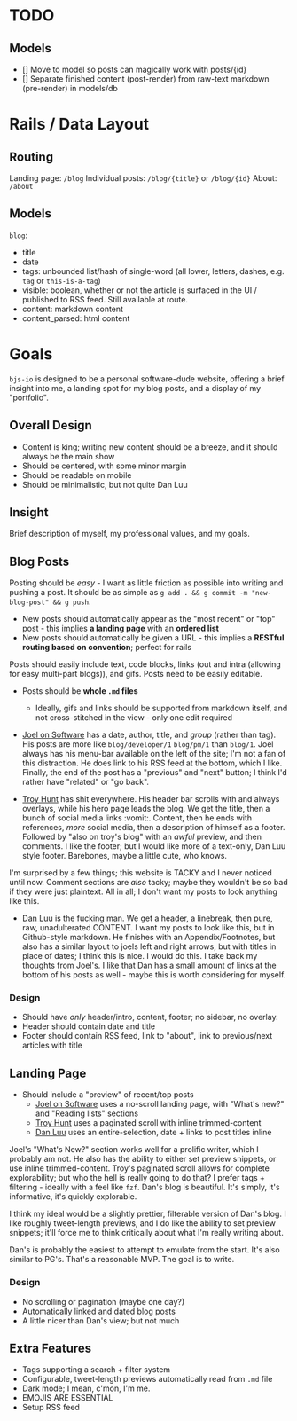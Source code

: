 # TODO
## Models
- [] Move to model so posts can magically work with posts/{id}
- [] Separate finished content (post-render) from raw-text markdown (pre-render) in models/db

# Rails / Data Layout
## Routing
Landing page: `/blog`
Individual posts: `/blog/{title}` or `/blog/{id}`
About: `/about`

## Models
`blog`:
- title
- date
- tags: unbounded list/hash of single-word (all lower, letters, dashes, e.g. `tag` or `this-is-a-tag`)
- visible: boolean, whether or not the article is surfaced in the UI / published to RSS feed. Still available at route.
- content: markdown content
- content_parsed: html content


# Goals
`bjs-io` is designed to be a personal software-dude website, offering a brief insight into me, a landing spot for my blog posts, and a display of my "portfolio".

## Overall Design
- Content is king; writing new content should be a breeze, and it should always be the main show
- Should be centered, with some minor margin
- Should be readable on mobile
- Should be minimalistic, but not quite Dan Luu

## Insight
Brief description of myself, my professional values, and my goals.

## Blog Posts
Posting should be _easy_ - I want as little friction as possible into writing and pushing a post. It should be as simple as `g add . && g commit -m "new-blog-post" && g push`.
- New posts should automatically appear as the "most recent" or "top" post - this implies **a landing page** with an **ordered list**
- New posts should automatically be given a URL - this implies a **RESTful routing based on convention**; perfect for rails

Posts should easily include text, code blocks, links (out and intra (allowing for easy multi-part blogs)), and gifs.
Posts need to be easily editable.
- Posts should be **whole `.md` files**
	- Ideally, gifs and links should be supported from markdown itself, and not cross-stitched in the view - only one edit required

- [Joel on Software](https://www.joelonsoftware.com/2000/11/08/painless-bug-tracking/) has a date, author, title, and _group_ (rather than tag). His posts are more like `blog/developer/1` `blog/pm/1` than `blog/1`.
Joel always has his menu-bar available on the left of the site; I'm not a fan of this distraction.
He does link to his RSS feed at the bottom, which I like. 
Finally, the end of the post has a "previous" and "next" button; I think I'd rather have "related" or "go back".

- [Troy Hunt](https://www.troyhunt.com/weekly-update-193/) has shit everywhere. His header bar scrolls with and always overlays, while his hero page leads the blog. We get the title, then a bunch of social media links :vomit:. Content, then he ends with references, _more_ social media, then a description of himself as a footer. Followed by "also on troy's blog" with an _awful_ preview, and then comments.
I like the footer; but I would like more of a text-only, Dan Luu style footer. Barebones, maybe a little cute, who knows.

I'm surprised by a few things; this website is TACKY and I never noticed until now. Comment sections are _also_ tacky; maybe they wouldn't be so bad if they were just plaintext. All in all; I don't want my posts to look anything like this.

- [Dan Luu](https://danluu.com/metrics-analytics/) is the fucking man. We get a header, a linebreak, then pure, raw, unadulterated CONTENT. I want my posts to look like this, but in Github-style markdown. He finishes with an Appendix/Footnotes, but also has a similar layout to joels left and right arrows, but with titles in place of dates; I think this is nice. I would do this. I take back my thoughts from Joel's. 
I like that Dan has a small amount of links at the bottom of his posts as well - maybe this is worth considering for myself.

### Design
- Should have _only_ header/intro, content, footer; no sidebar, no overlay.
- Header should contain date and title
- Footer should contain RSS feed, link to "about", link to previous/next articles with title

## Landing Page
- Should include a "preview" of recent/top posts
	- [Joel on Software](https://www.joelonsoftware.com/) uses a no-scroll landing page, with "What's new?" and "Reading lists" sections
	- [Troy Hunt](https://www.troyhunt.com/) uses a paginated scroll with inline trimmed-content 
	- [Dan Luu](https://danluu.com/) uses an entire-selection, date + links to post titles inline

Joel's "What's New?" section works well for a prolific writer, which I probably am not. He also has the ability to either set preview snippets, or use inline trimmed-content.
Troy's paginated scroll allows for complete explorability; but who the hell is really going to do that? I prefer tags + filtering - ideally with a feel like `fzf`. 
Dan's blog is beautiful. It's simply, it's informative, it's quickly explorable.

I think my ideal would be a slightly prettier, filterable version of Dan's blog. I like roughly tweet-length previews, and I do like the ability to set preview snippets; it'll force me to think critically about what I'm really writing about.

Dan's is probably the easiest to attempt to emulate from the start. It's also similar to PG's. That's a reasonable MVP. The goal is to write.

### Design
- No scrolling or pagination (maybe one day?)
- Automatically linked and dated blog posts
- A little nicer than Dan's view; but not much

## Extra Features
- Tags supporting a search + filter system
- Configurable, tweet-length previews automatically read from `.md` file
- Dark mode; I mean, c'mon, I'm me.
- EMOJIS ARE ESSENTIAL
- Setup RSS feed
